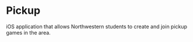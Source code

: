 # Pickup
iOS application that allows Northwestern students to create and join pickup games in the area.